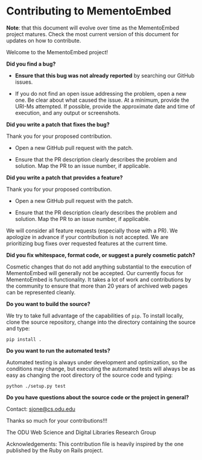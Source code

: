 # Contributing to MementoEmbed

**Note**: that this document will evolve over time as the MementoEmbed project matures. Check the most current version of this document for updates on how to contribute.

Welcome to the MementoEmbed project!

**Did you find a bug?**

* **Ensure that this bug was not already reported** by searching our GitHub issues.

* If you do not find an open issue addressing the problem, open a new one. Be clear about what caused the issue. At a minimum, provide the URI-Ms attempted. If possible, provide the approximate date and time of execution, and any output or screenshots.

**Did you write a patch that fixes the bug?**

Thank you for your proposed contribution.

* Open a new GitHub pull request with the patch.

* Ensure that the PR description clearly describes the problem and solution. Map the PR to an issue number, if applicable.

**Did you write a patch that provides a feature?**

Thank you for your proposed contribution.

* Open a new GitHub pull request with the patch.

* Ensure that the PR description clearly describes the problem and solution. Map the PR to an issue number, if applicable.

We will consider all feature requests (especially those with a PR). We apologize in advance if your contribution is not accepted. We are prioritizing bug fixes over requested features at the current time.

**Did you fix whitespace, format code, or suggest a purely cosmetic patch?**

Cosmetic changes that do not add anything substantial to the execution of MementoEmbed will generally not be accepted. Our currently focus for MementoEmbed is functionality. It takes a lot of work and contributions by the community to ensure that more than 20 years of archived web pages can be represented cleanly.

**Do you want to build the source?**

We try to take full advantage of the capabilities of `pip`. To install locally, clone the source repository, change into the directory containing the source and type:
```
pip install .
```

**Do you want to run the automated tests?**

Automated testing is always under development and optimization, so the conditions may change, but executing the automated tests will always be as easy as changing the root directory of the source code and typing:
```
python ./setup.py test
```

**Do you have questions about the source code or the project in general?**

Contact: sjone@cs.odu.edu

Thanks so much for your contributions!!!

The ODU Web Science and Digital Libraries Research Group

Acknowledgements: This contribution file is heavily inspired by the one published by the Ruby on Rails project.
